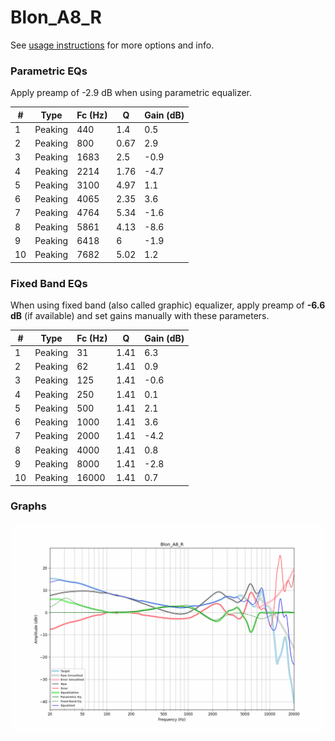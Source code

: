 # Blon_A8_R
See [usage instructions](https://github.com/jaakkopasanen/AutoEq#usage) for more options and info.

### Parametric EQs
Apply preamp of -2.9 dB when using parametric equalizer.

|   # | Type    |   Fc (Hz) |    Q |   Gain (dB) |
|-----|---------|-----------|------|-------------|
|   1 | Peaking |       440 | 1.4  |         0.5 |
|   2 | Peaking |       800 | 0.67 |         2.9 |
|   3 | Peaking |      1683 | 2.5  |        -0.9 |
|   4 | Peaking |      2214 | 1.76 |        -4.7 |
|   5 | Peaking |      3100 | 4.97 |         1.1 |
|   6 | Peaking |      4065 | 2.35 |         3.6 |
|   7 | Peaking |      4764 | 5.34 |        -1.6 |
|   8 | Peaking |      5861 | 4.13 |        -8.6 |
|   9 | Peaking |      6418 | 6    |        -1.9 |
|  10 | Peaking |      7682 | 5.02 |         1.2 |

### Fixed Band EQs
When using fixed band (also called graphic) equalizer, apply preamp of **-6.6 dB** (if available) and set gains manually with these parameters.

|   # | Type    |   Fc (Hz) |    Q |   Gain (dB) |
|-----|---------|-----------|------|-------------|
|   1 | Peaking |        31 | 1.41 |         6.3 |
|   2 | Peaking |        62 | 1.41 |         0.9 |
|   3 | Peaking |       125 | 1.41 |        -0.6 |
|   4 | Peaking |       250 | 1.41 |         0.1 |
|   5 | Peaking |       500 | 1.41 |         2.1 |
|   6 | Peaking |      1000 | 1.41 |         3.6 |
|   7 | Peaking |      2000 | 1.41 |        -4.2 |
|   8 | Peaking |      4000 | 1.41 |         0.8 |
|   9 | Peaking |      8000 | 1.41 |        -2.8 |
|  10 | Peaking |     16000 | 1.41 |         0.7 |

### Graphs
![](./Blon_A8_R.png)
